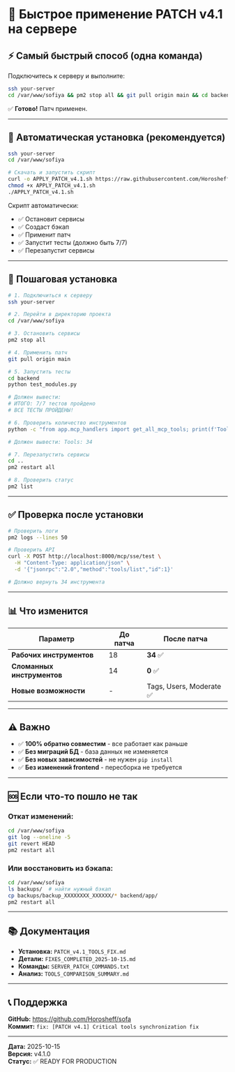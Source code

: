 # 🚀 Быстрое применение PATCH v4.1 на сервере

## ⚡ Самый быстрый способ (одна команда)

Подключитесь к серверу и выполните:

```bash
ssh your-server
cd /var/www/sofiya && pm2 stop all && git pull origin main && cd backend && python test_modules.py && cd .. && pm2 restart all
```

✅ **Готово!** Патч применен.

---

## 🔧 Автоматическая установка (рекомендуется)

```bash
ssh your-server
cd /var/www/sofiya

# Скачать и запустить скрипт
curl -o APPLY_PATCH_v4.1.sh https://raw.githubusercontent.com/Horosheff/sofa/main/APPLY_PATCH_v4.1.sh
chmod +x APPLY_PATCH_v4.1.sh
./APPLY_PATCH_v4.1.sh
```

Скрипт автоматически:
- ✅ Остановит сервисы
- ✅ Создаст бэкап
- ✅ Применит патч
- ✅ Запустит тесты (должно быть 7/7)
- ✅ Перезапустит сервисы

---

## 📝 Пошаговая установка

```bash
# 1. Подключиться к серверу
ssh your-server

# 2. Перейти в директорию проекта
cd /var/www/sofiya

# 3. Остановить сервисы
pm2 stop all

# 4. Применить патч
git pull origin main

# 5. Запустить тесты
cd backend
python test_modules.py

# Должен вывести:
# ИТОГО: 7/7 тестов пройдено
# ВСЕ ТЕСТЫ ПРОЙДЕНЫ!

# 6. Проверить количество инструментов
python -c "from app.mcp_handlers import get_all_mcp_tools; print(f'Tools: {len(get_all_mcp_tools())}')"

# Должен вывести: Tools: 34

# 7. Перезапустить сервисы
cd ..
pm2 restart all

# 8. Проверить статус
pm2 list
```

---

## ✅ Проверка после установки

```bash
# Проверить логи
pm2 logs --lines 50

# Проверить API
curl -X POST http://localhost:8000/mcp/sse/test \
  -H "Content-Type: application/json" \
  -d '{"jsonrpc":"2.0","method":"tools/list","id":1}'

# Должно вернуть 34 инструмента
```

---

## 📊 Что изменится

| Параметр | До патча | После патча |
|----------|----------|-------------|
| **Рабочих инструментов** | 18 | **34** ✅ |
| **Сломанных инструментов** | 14 | **0** ✅ |
| **Новые возможности** | - | Tags, Users, Moderate ✅ |

---

## ⚠️ Важно

- ✅ **100% обратно совместим** - все работает как раньше
- ✅ **Без миграций БД** - база данных не изменяется
- ✅ **Без новых зависимостей** - не нужен `pip install`
- ✅ **Без изменений frontend** - пересборка не требуется

---

## 🆘 Если что-то пошло не так

### Откат изменений:

```bash
cd /var/www/sofiya
git log --oneline -5
git revert HEAD
pm2 restart all
```

### Или восстановить из бэкапа:

```bash
cd /var/www/sofiya
ls backups/  # найти нужный бэкап
cp backups/backup_XXXXXXXX_XXXXXX/* backend/app/
pm2 restart all
```

---

## 📚 Документация

- **Установка:** `PATCH_v4.1_TOOLS_FIX.md`
- **Детали:** `FIXES_COMPLETED_2025-10-15.md`
- **Команды:** `SERVER_PATCH_COMMANDS.txt`
- **Анализ:** `TOOLS_COMPARISON_SUMMARY.md`

---

## 📞 Поддержка

**GitHub:** https://github.com/Horosheff/sofa  
**Коммит:** `fix: [PATCH v4.1] Critical tools synchronization fix`

---

**Дата:** 2025-10-15  
**Версия:** v4.1.0  
**Статус:** ✅ READY FOR PRODUCTION

